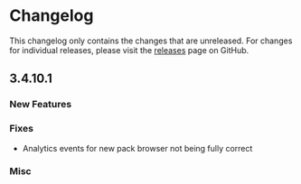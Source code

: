 # Changelog

This changelog only contains the changes that are unreleased. For changes for individual releases, please visit the
[releases](https://github.com/ATLauncher/ATLauncher/releases) page on GitHub.

## 3.4.10.1

### New Features

### Fixes
- Analytics events for new pack browser not being fully correct

### Misc

